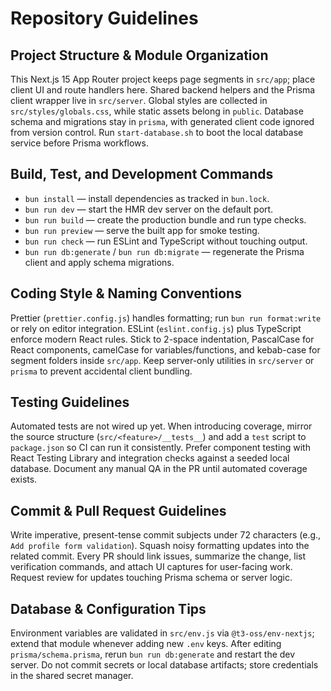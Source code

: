 # Repository Guidelines

## Project Structure & Module Organization

This Next.js 15 App Router project keeps page segments in `src/app`; place client UI and route handlers here. Shared backend helpers and the Prisma client wrapper live in `src/server`. Global styles are collected in `src/styles/globals.css`, while static assets belong in `public`. Database schema and migrations stay in `prisma`, with generated client code ignored from version control. Run `start-database.sh` to boot the local database service before Prisma workflows.

## Build, Test, and Development Commands

- `bun install` — install dependencies as tracked in `bun.lock`.
- `bun run dev` — start the HMR dev server on the default port.
- `bun run build` — create the production bundle and run type checks.
- `bun run preview` — serve the built app for smoke testing.
- `bun run check` — run ESLint and TypeScript without touching output.
- `bun run db:generate` / `bun run db:migrate` — regenerate the Prisma client and apply schema migrations.

## Coding Style & Naming Conventions

Prettier (`prettier.config.js`) handles formatting; run `bun run format:write` or rely on editor integration. ESLint (`eslint.config.js`) plus TypeScript enforce modern React rules. Stick to 2-space indentation, PascalCase for React components, camelCase for variables/functions, and kebab-case for segment folders inside `src/app`. Keep server-only utilities in `src/server` or `prisma` to prevent accidental client bundling.

## Testing Guidelines

Automated tests are not wired up yet. When introducing coverage, mirror the source structure (`src/<feature>/__tests__`) and add a `test` script to `package.json` so CI can run it consistently. Prefer component testing with React Testing Library and integration checks against a seeded local database. Document any manual QA in the PR until automated coverage exists.

## Commit & Pull Request Guidelines

Write imperative, present-tense commit subjects under 72 characters (e.g., `Add profile form validation`). Squash noisy formatting updates into the related commit. Every PR should link issues, summarize the change, list verification commands, and attach UI captures for user-facing work. Request review for updates touching Prisma schema or server logic.

## Database & Configuration Tips

Environment variables are validated in `src/env.js` via `@t3-oss/env-nextjs`; extend that module whenever adding new `.env` keys. After editing `prisma/schema.prisma`, rerun `bun run db:generate` and restart the dev server. Do not commit secrets or local database artifacts; store credentials in the shared secret manager.
